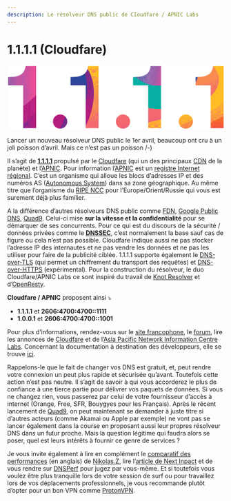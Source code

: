 ```yaml
---
description: Le résolveur DNS public de CIoudfare / APNIC Labs
---
```


# 1.1.1.1 (Cloudfare)

![](../../../.gitbook/assets/1.1.1.1-fancycolor-2.gif)

Lancer un nouveau résolveur DNS public le 1er avril, beaucoup ont cru à un joli poisson d’avril. Mais ce n’est pas un poisson /-)

Il s’agit de [**1.1.1.1**](https://1.1.1.1/) propulsé par le [Cloudfare](https://www.cloudflare.com/) (qui un des principaux [CDN](https://fr.wikipedia.org/wiki/R%C3%A9seau\_de\_diffusion\_de\_contenu) de la planète) et l’[APNIC](https://labs.apnic.net/?p=1127). Pour information l’[APNIC](https://www.apnic.net/) est un [registre Internet régional](https://fr.wikipedia.org/wiki/Registre\_Internet\_r%C3%A9gional). C’est un organisme qui alloue les blocs d’adresses IP et des numéros AS ([Autonomous System](https://fr.wikipedia.org/wiki/Autonomous\_System)) dans sa zone géographique. Au même titre que l’organisme du [RIPE NCC](https://www.ripe.net/) pour l’Europe/Orient/Russie qui vous est surement déjà plus familier.

A la différence d’autres résolveurs DNS public comme [FDN](https://www.fdn.fr/actions/dns), [Google Public DNS](https://developers.google.com/speed/public-dns), [Quad9](https://www.quad9.net/). Celui-ci mise **sur la vitesse et la confidentialité** pour se démarquer de ses concurrents. Pour ce qui est du discours de la sécurité / données privées comme le [**DNSSEC**](https://fr.wikipedia.org/wiki/Domain\_Name\_System\_Security\_Extensions), c’est normalement la base sauf cas de figure ou cela n’est pas possible. Cloudfare indique aussi ne pas stocker l’adresse IP des internautes et ne pas vendre les données et ne pas les utiliser pour faire de la publicité ciblée. 1.1.1.1 supporte également le [DNS-over-TLS](https://www.thesslstore.com/blog/what-is-dns-over-tls/) (qui permet un chiffrement du transport des requêtes) et [DNS-over-HTTPS](https://en.wikipedia.org/wiki/DNS\_over\_HTTPS) (expérimental). Pour la construction du résolveur, le duo Cloudfare/APNIC Labs ce sont inspiré du travail de [Knot Resolver](https://www.knot-resolver.cz/) et d’[OpenResty](https://openresty.org/en/).

**Cloudfare / APNIC** proposent ainsi ⤵

* **1.1.1.1** et **2606:4700:4700::1111**
* **1.0.0.1** et **2606:4700:4700::1001**

Pour plus d’informations, rendez-vous sur le [site francophone](https://1.1.1.1/fr), le [forum](https://community.cloudflare.com/c/reliability/1111), lire les annonces de [Cloudfare](https://blog.cloudflare.com/announcing-1111) et de l’[Asia Pacific Network Information Centre Labs](https://labs.apnic.net/?p=1127). Concernant la documentation à destination des développeurs, elle se trouve [ici](https://developers.cloudflare.com/1.1.1.1/dns-over-https/).

Rappelons-le que le fait de changer vos DNS est gratuit, et, peut rendre votre connexion un peut plus rapide et sécurisée qu’avant. Toutefois cette action n’est pas neutre. Il s’agit de savoir à qui vous accorderez le plus de confiance à une tierce partie pour délivrer vos paquets de données. Si vous ne changez rien, vous passerez par celui de votre fournisseur d’accès à internet (Orange, Free, SFR, Bouygyes pour les Français). Après le récent lancement de [Quad9](https://www.quad9.net/), on peut maintenant se demander à juste titre si d’autres acteurs (comme Akamai ou Apple par exemple) ne vont pas se lancer également dans la course en proposant aussi leur propres résolveur DNS dans un futur proche. Mais la question légitime qui faudra alors se poser, quel est leurs intérêts à fournir ce genre de services ?

Je vous invite également à lire en complément le [comparatif des performances](https://medium.com/@nykolas.z/dns-resolvers-performance-compared-cloudflare-x-google-x-quad9-x-opendns-149e803734e5) (en anglais) de [Nikolas.Z](https://medium.com/@nykolas.z), lire l’[article de Next Inpact](https://www.nextinpact.com/news/106399-1-1-1-1-cloudflare-annonce-son-resolveur-dns-rapide-securise-et-respectueux-vie-privee.htm) et de vous rendre sur [DNSPerf](https://www.dnsperf.com/) pour jugez par vous-même. Et si toutefois vous voulez être plus tranquille lors de votre session de surf ou pour travaillez lors de vos déplacements professionnels, je vous recommande plutôt d’opter pour un bon VPN comme [ProtonVPN](https://protonvpn.com/).
